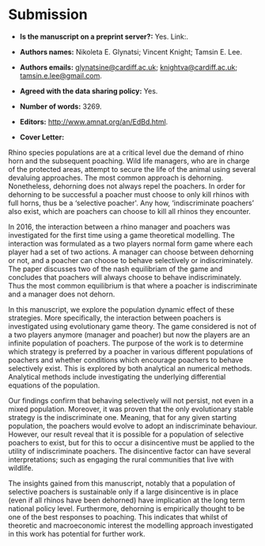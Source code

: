 # Submission

- **Is the manuscript on a preprint server?:** Yes. Link:.

- **Authors names:** Nikoleta E. Glynatsi; Vincent Knight; Tamsin E. Lee.

- **Authors emails:** glynatsine@cardiff.ac.uk; knightva@cardiff.ac.uk; tamsin.e.lee@gmail.com.

- **Agreed with the data sharing policy:** Yes.

- **Number of words:** 3269.

- **Editors:** http://www.amnat.org/an/EdBd.html.

- **Cover Letter:**

Rhino species populations are at a critical level due the demand of rhino horn
and the subsequent poaching. Wild life managers, who are in charge of the
protected areas, attempt to secure the life of the animal using several devaluing
approaches. The most common approach is dehorning. Nonetheless, dehorning does
not always repel the poachers. In order for dehorning to be successful a poacher
must choose to only kill rhinos with full horns, thus be a ‘selective poacher'.
Any how, ‘indiscriminate poachers’ also exist, which are poachers can choose to
kill all rhinos they encounter.

In 2016, the interaction between a rhino manager and poachers was investigated
for the first time using a game theoretical modelling. The interaction was
formulated as a two players normal form game where each player had a set of two
actions. A manager can choose between dehorning or not, and a poacher can choose
to behave selectively or indiscriminately. The paper discusses two of the nash
equilibriam of the game and concludes that poachers will always choose to behave
indiscriminately. Thus the most common equilibrium is that where a poacher is
indiscriminate and a manager does not dehorn.

In this manuscript, we explore the population dynamic effect of these strategies.
More specifically, the interaction between poachers is investigated using
evolutionary game theory. The game considered is not of a two players anymore
(manager and poacher) but now the players are an infinite population of poachers.
The purpose of the work is to determine which strategy is preferred by a poacher
in various different populations of poachers and whether conditions which encourage
poachers to behave selectively exist. This is explored by both analytical an
numerical methods. Analytical methods include investigating the underlying
differential equations of the population.

Our findings confirm that behaving selectively will not persist, not even
in a mixed population. Moreover, it was proven that the only evolutionary
stable strategy is the indiscriminate one. Meaning, that for any
given starting population, the poachers would evolve to adopt an indiscriminate
behaviour. However, our result reveal that it is possible for a population of
selective poachers to exist, but for this to occur a disincentive must be applied
to the utility of indiscriminate poachers. The disincentive factor can have
several interpretations; such as engaging the rural communities that live with
wildlife.

The insights gained from this manuscript, notably that a population of selective
poachers is sustainable only if a large disincentive is in place (even if all
rhinos have been dehorned) have implication at the long term national policy
level. Furthermore, dehorning is empirically thought to be one of the best
responses to poaching. This indicates that whilst of theoretic and macroeconomic
interest the modelling approach investigated in this work has potential for further
work.